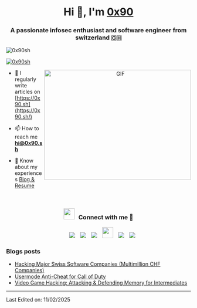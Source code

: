 <h1 align="center">Hi 👋, I'm <a href="https://0x90.sh/" target="blank">
0x90</a></h1>
<h3 align="center">A passionate infosec enthusiast and software engineer from switzerland 🇨🇭</h3>

<p align="left"> <img src="https://komarev.com/ghpvc/?username=0x90sh&label=Profile%20views&color=0e75b6&style=flat" alt="0x90sh" /> </p>

<p align="left"> <a href="https://x.com/0x90sh" target="blank"><img src="https://img.shields.io/twitter/follow/0x90sh?logo=twitter&style=for-the-badge" alt="0x90sh" /></a> </p>

<a target="_blank" align="center">
  <img align="right" top="500" height="300" width="400" alt="GIF" src="https://media.giphy.com/media/SWoSkN6DxTszqIKEqv/giphy.gif">
</a>

- 📝 I regularly write articles on [https://0x90.sh](https://0x90.sh/)

- 📫 How to reach me **hi@0x90.sh**

- 📄 Know about my experiences <a href="https://0x90.sh/" target="blank">Blog & Resume</a>
<br/>
<h3 align="center" > <img src="https://media.giphy.com/media/iY8CRBdQXODJSCERIr/giphy.gif" width="30" height="30" style="margin-right: 10px;">Connect with me 🤝 </h3>

<p align="center">

  <div align="center"  class="icons-social" style="margin-left: 10px;">
          <a style="margin-left: 10px;"  target="_blank" href="https://www.linkedin.com/in/marco-capuano-starux/">
  			<img src="https://img.icons8.com/doodle/40/000000/linkedin--v2.png"></a>
          <a style="margin-left: 10px;" target="_blank" href="https://github.com/0x90sh">
  		<img src="https://img.icons8.com/doodle/40/000000/github--v1.png"></a>
  		<a style="margin-left: 10px;" target="_blank" href="https://stackoverflow.com/users/29599928/0x90">
  				<img src="https://img.icons8.com/external-tal-revivo-color-tal-revivo/40/000000/external-stack-overflow-is-a-question-and-answer-site-for-professional-logo-color-tal-revivo.png"></a>
  	   <a style="margin-left: 10px;" target="_blank" href="https://dev.to/0x90sh">
  					<img src="https://static-00.iconduck.com/assets.00/dev-to-icon-512x302-lpe5vf6u.png" height="30"></a>
          <a style="margin-left: 10px;" target="_blank" href="https://instagram.com/0x90.sh">
  			<img src="https://img.icons8.com/doodle/40/000000/instagram-new--v2.png"></a>
  		<a style="margin-left: 10px;" target="_blank" href="https://x.com/0x90sh">
  			<img src="https://img.icons8.com/doodle/1x/twitter-squared--v2.png" ></a>
  </div>
</p>

### Blogs posts

<!-- BLOG-POST-LIST:START -->

- [Hacking Major Swiss Software Companies (Multimillion CHF Companies)](https://0x90.sh/threads/hacking-major-swiss-software-companies-multimillion-chf-companies.4/)
- [Usermode Anti-Cheat for Call of Duty](https://0x90.sh/threads/usermode-anti-cheat-for-call-of-duty.3/)
- [Video Game Hacking: Attacking & Defending Memory for Intermediates](https://0x90.sh/threads/video-game-hacking-attacking-defending-memory-for-intermediates.2/)
<!-- BLOG-POST-LIST:END -->

---

Last Edited on: 11/02/2025

